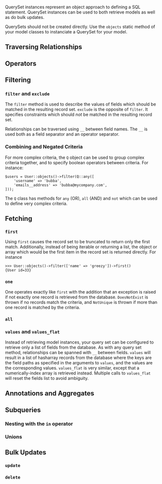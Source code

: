 QuerySet instances represent an object approach to defining a SQL 
statement. QuerySet instances can be used to both retrieve models as well 
as do bulk updates.

QuerySets should not be created directly. Use the `objects` static method 
of your model classes to instanciate a QuerySet for your model.

## Traversing Relationships

## Operators

## Filtering

### `filter` and `exclude`

The `filter` method is used to describe the values of fields which should 
be matched in the resulting record set. `exclude` is the opposite of 
`filter`. It specifies constraints which should *not* be matched in the 
resulting record set. 

Relationships can be traversed using `__` between field names. The `__` is used both as a field separator and an operator separator.

### Combining and Negated Criteria

For more complex criteria, the `Q` object can be used to group complex 
criteria together, and to specify boolean operators between criteria. For instance:

	$users = User::objects()->filter(Q::any([
		'username' => 'bubba',
		'emails__address' => 'bubba@mycompany.com',
	]));
	
The `Q` class has methods for `any` (OR), `all` (AND) and `not` which can 
be used to define very complex criteria.

## Fetching

### `first`

Using `first` causes the record set to be truncated to return only the first match. Additionally, instead of being iterable or returning a list, the object or array which would be the first item in the record set is returned directly. For instance

	>>> User::objects()->filter(['name' => 'greezy'])->first()
	{User id=33} 

### `one`

One operates exactly like `first` with the addition that an exception is 
raised if not exactly one record is retrieved from the database. 
`DoesNotExist` is thrown if no records match the criteria, and `NotUnique` 
is thrown if more than one record is matched by the criteria.

### `all`

### `values` and `values_flat`

Instead of retrieving model instances, your query set can be configured to 
retrieve only a list of fields from the database. As with any query set 
method, relationships can be spanned with `__` between fields. `values` 
will result in a list of hasharray records from the database where the keys 
are the field paths as specified in the arguments to `values`, and the 
values are the corresponding values. `values_flat` is very similar, except 
that a numerically-index array is retrieved instead. Multiple calls to 
`values_flat` will reset the fields list to avoid ambiguity.

## Annotations and Aggregates

## Subqueries

### Nesting with the `in` operator
### Unions

## Bulk Updates

### `update`

### `delete`